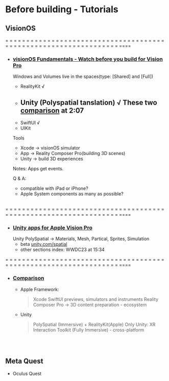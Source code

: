 # Before building - Tutorials

## VisionOS

= = = = = = = = = = = = = = = = = = = = = = = = = = = = = = = = = = = = = = = = = = = = = = = = = = = = = = = = = = = = = = = = = ====

- ### [visionOS Fundamentals - Watch before you build for Vision Pro](https://www.youtube.com/watch?v=V-mIIcvYrh0)
  Windows and Volumes live in the spaces(type: [Shared] and [Full])

  - RealityKit √
  - Unity (Polyspatial tanslation) √
      These two [comparison](https://www.youtube.com/watch?v=DHy6FFQHasc) at 2:07
      -
  - SwiftUI √
  - UIKit

  Tools

  - Xcode -> visionOS simulator
  - App   -> Reality Composer Pro(building 3D scenes)
  - Unity -> build 3D experiences

  Notes: Apps get events.

  Q & A:

  - compatible with iPad or iPhone?
  - Apple System components as many as possible?
  <br>

= = = = = = = = = = = = = = = = = = = = = = = = = = = = = = = = = = = = = = = = = = = = = = = = = = = = = = = = = = = = = = = = = ====

- ### [**Unity apps** for Apple Vision Pro](https://www.youtube.com/watch?v=UajMl7ckrqQ)
  Unity PolySpatial -> Materials, Mesh, Partical, Sprites, Simulation
  - beta [unity.com/spatial](https://unity.com/spatial)
  - other sections index: WWDC23 at 15:34

= = = = = = = = = = = = = = = = = = = = = = = = = = = = = = = = = = = = = = = = = = = = = = = = = = = = = = = = = = = = = = = = = ====
<br>

- ### [Comparison](https://www.youtube.com/watch?v=DHy6FFQHasc)
    - Apple Framework:
        > Xcode
        SwiftUI previews, simulators and instruments
        Reality Composer Pro -> 3D content preparation - ecosystem

    - Unity
        > PolySpatial (Immersive) + RealityKit(Apple)
        Only Unity: XR Interaction Toolkit (Fully Immersive) - cross-platform

<br><br>


## Meta Quest

- Oculus Quest